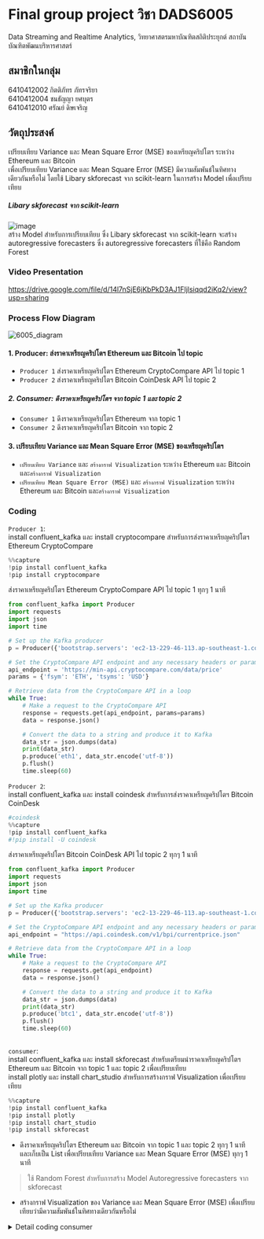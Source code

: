 # Final group project วิชา DADS6005
Data Streaming and Realtime Analytics, วิทยาศาสตรมหาบัณฑิตสถิติประยุกต์ สถาบันบัณฑิตพัฒนบริหารศาสตร์

## สมาชิกในกลุ่ม
6410412002 กิตติภัทร ภัทรจริยา  
6410412004 ชนธัญญา ยศบุตร  
6410412010 ศรัณย์ ดิษเจริญ  

## วัตถุประสงค์
เปรียบเทียบ Variance และ Mean Square Error (MSE) ของเหรียญคริปโตฯ ระหว่าง Ethereum และ Bitcoin  
เพื่อเปรียบเทียบ Variance และ Mean Square Error (MSE) มีความสัมพันธ์ในทิศทางเดียวกันหรือไม่
โดยใช้ Libary skforecast จาก scikit-learn ในการสร้าง Model เพื่อเปรียบเทียบ

##### Libary skforecast จาก scikit-learn  
![image](https://user-images.githubusercontent.com/97492504/212503469-37995f25-9c68-44fb-82e7-4f6dcd53e7a0.png)  
สร้าง Model สำหรับการเปรียบเทียบ ซึ่ง Libary skforecast จาก scikit-learn จะสร้าง autoregressive forecasters ซึ่ง autoregressive forecasters ที่ใช้คือ Random Forest

### Video Presentation  
https://drive.google.com/file/d/14l7nSjE6jKbPkD3AJ1FIjlsiqqd2iKq2/view?usp=sharing  

### Process Flow Diagram  
![6005_diagram](https://user-images.githubusercontent.com/97491541/212450021-c0d95cd5-5574-463a-b621-b43be64995f4.jpg)

#### 1. Producer: ส่งราคาเหรียญคริปโตฯ Ethereum และ Bitcoin ไป topic
- `Producer 1` ส่งราคาเหรียญคริปโตฯ Ethereum CryptoCompare API ไป topic 1
- `Producer 2` ส่งราคาเหรียญคริปโตฯ Bitcoin CoinDesk API ไป topic 2

##### 2. Consumer: ดึงราคาเหรียญคริปโตฯ จาก topic 1 และ topic 2
- `Consumer 1` ดึงราคาเหรียญคริปโตฯ Ethereum จาก topic 1
- `Consumer 2` ดึงราคาเหรียญคริปโตฯ Bitcoin จาก topic 2

#### 3. เปรียบเทียบ Variance และ Mean Square Error (MSE) ของเหรียญคริปโตฯ
- `เปรียบเทียบ Variance` และ `สร้างกราฟ Visualization` ระหว่าง Ethereum และ Bitcoin และ`สร้างกราฟ Visualization`
- `เปรียบเทียบ Mean Square Error (MSE)` และ `สร้างกราฟ Visualization` ระหว่าง Ethereum และ Bitcoin และ`สร้างกราฟ Visualization`

### Coding  

`Producer 1`:  
install confluent_kafka และ install cryptocompare สำหรับการส่งราคาเหรียญคริปโตฯ Ethereum CryptoCompare  
```python
%%capture
!pip install confluent_kafka
!pip install cryptocompare
```

ส่งราคาเหรียญคริปโตฯ Ethereum CryptoCompare API ไป topic 1 ทุกๆ 1 นาที  
```python
from confluent_kafka import Producer
import requests
import json
import time

# Set up the Kafka producer
p = Producer({'bootstrap.servers': 'ec2-13-229-46-113.ap-southeast-1.compute.amazonaws.com:9092'})

# Set the CryptoCompare API endpoint and any necessary headers or parameters
api_endpoint = 'https://min-api.cryptocompare.com/data/price'
params = {'fsym': 'ETH', 'tsyms': 'USD'}

# Retrieve data from the CryptoCompare API in a loop
while True:
    # Make a request to the CryptoCompare API
    response = requests.get(api_endpoint, params=params)
    data = response.json()

    # Convert the data to a string and produce it to Kafka
    data_str = json.dumps(data)
    print(data_str)
    p.produce('eth1', data_str.encode('utf-8'))
    p.flush()
    time.sleep(60)
```

`Producer 2`:  
install confluent_kafka และ install coindesk สำหรับการส่งราคาเหรียญคริปโตฯ Bitcoin CoinDesk 
```python
#coindesk
%%capture
!pip install confluent_kafka
#!pip install -U coindesk
```

ส่งราคาเหรียญคริปโตฯ Bitcoin CoinDesk API ไป topic 2 ทุกๆ 1 นาที  
```python
from confluent_kafka import Producer
import requests
import json
import time

# Set up the Kafka producer
p = Producer({'bootstrap.servers': 'ec2-13-229-46-113.ap-southeast-1.compute.amazonaws.com:9092'})

# Set the CryptoCompare API endpoint and any necessary headers or parameters
api_endpoint = "https://api.coindesk.com/v1/bpi/currentprice.json"

# Retrieve data from the CryptoCompare API in a loop
while True:
    # Make a request to the CryptoCompare API
    response = requests.get(api_endpoint)
    data = response.json()

    # Convert the data to a string and produce it to Kafka
    data_str = json.dumps(data)
    print(data_str)
    p.produce('btc1', data_str.encode('utf-8'))
    p.flush()
    time.sleep(60)
     
```

`consumer`:  
install confluent_kafka และ install skforecast สำหรับเตรียมนำราคาเหรียญคริปโตฯ Ethereum และ Bitcoin จาก topic 1 และ topic 2 เพื่อเปรียบเทียบ  
install plotly และ install chart_studio สำหรับการสร้างกราฟ Visualization เพื่อเปรียบเทียบ  
```python
%%capture
!pip install confluent_kafka
!pip install plotly
!pip install chart_studio
!pip install skforecast
```

- ดึงราคาเหรียญคริปโตฯ Ethereum และ Bitcoin จาก topic 1 และ topic 2 ทุกๆ 1 นาที และเก็บเป็น List เพื่อเปรียบเทียบ Variance และ Mean Square Error (MSE) ทุกๆ 1 นาที  
> ใช้ Random Forest สำหรับการสร้าง Model Autoregressive forecasters จาก skforecast 
- สร้างกราฟ Visualization ของ Variance และ Mean Square Error (MSE) เพื่อเปรียบเทียบว่ามีความสัมพันธ์ในทิศทางเดียวกันหรือไม่
  
<details>
<summary>Detail coding consumer</summary>

```python
from confluent_kafka import Consumer, KafkaError
import json
import time
import numpy as np
import pandas as pd
import matplotlib.pyplot as plt
from IPython.display import display, clear_output
from sklearn.linear_model import LinearRegression
from sklearn.linear_model import Lasso
from sklearn.ensemble import RandomForestRegressor
from sklearn.metrics import mean_squared_error
from sklearn.preprocessing import StandardScaler
from sklearn.pipeline import make_pipeline
from skforecast.ForecasterAutoreg import ForecasterAutoreg
from skforecast.ForecasterAutoregCustom import ForecasterAutoregCustom
from skforecast.ForecasterAutoregDirect import ForecasterAutoregDirect
from skforecast.model_selection import grid_search_forecaster
from skforecast.model_selection import backtesting_forecaster
from skforecast.utils import save_forecaster
from skforecast.utils import load_forecaster
from sklearn.preprocessing import MinMaxScaler


# Set up the Kafka consumer for topic 1
c1 = Consumer({
    'bootstrap.servers': 'ec2-13-229-46-113.ap-southeast-1.compute.amazonaws.com:9092',
    'group.id': 'my-consumer-group',
    'auto.offset.reset': 'latest'
})
c1.subscribe(['eth1'])
# Set up the Kafka consumer for topic 2
c2 = Consumer({
    'bootstrap.servers': 'ec2-13-229-46-113.ap-southeast-1.compute.amazonaws.com:9092',
    'group.id': 'mygroup',
    'auto.offset.reset': 'latest'
})
c2.subscribe(['btc1'])

btc=[]
eth=[]
btc_var=[]
eth_var=[]
i=1
i2=1
x_count=[]
x_count2=[]
err_sqr_btc=[]
err_sqr_eth=[]
mse_btc=[]
mse_eth=[]

# Consume messages from Kafka and print them to the console
while True:
    msg1 = c1.poll(1.0)

    if msg1 is None:
        continue
    if msg1.error():
        print("Consumer error: {}".format(msg1.error()))
        continue
    msg2 = c2.poll(1.0)

    if msg2 is None:
        continue
    if msg2.error():
        print("Consumer error: {}".format(msg2.error()))
        continue
    

    # Print the message from topic 1
    a=msg1.value().decode('utf-8')
    b=json.loads(a)
    eth.append(b["USD"])
    print("ETH :",b["USD"])
    # Print the message from topic 2
    c=msg2.value().decode('utf-8')
    d=json.loads(c)
    bpi = d['bpi']
    bpi_USD=bpi["USD"]

    btc.append(bpi_USD["rate_float"])
    print("BTC :",bpi_USD["rate_float"])
    btc_var.append(np.var(btc))
    eth_var.append(np.var(eth))
    #counter
    x_count.append(i)

    #print variance and create data frame of varince
    datadict = {'period':x_count,'BTC': btc_var, 'ETH': eth_var}
    df = pd.DataFrame(datadict)
    if len(btc)<2:
      df.plot(x="period", y=["BTC", "ETH"])
    #model
    if len(btc)>=2:
      datadict2 = {'period':x_count,'BTC': btc, 'ETH': eth}
      df2= pd.DataFrame(datadict2)

    #BTC_model
      forecaster = ForecasterAutoreg(
                regressor = RandomForestRegressor(random_state=123),
                lags      = len(btc)-1
             )

      forecaster.fit(y=df2["BTC"])
      from multiprocessing.sharedctypes import Value
      steps = 1
      predictions = forecaster.predict(steps=steps)
      btc_pred = predictions.item()
    #ETH_model
      forecaster2 = ForecasterAutoreg(
                regressor = RandomForestRegressor(random_state=123),
                lags      = len(eth)-1
             )

      forecaster2.fit(y=df2["ETH"])
      from multiprocessing.sharedctypes import Value
      steps = 1
      predictions2 = forecaster2.predict(steps=steps)
      eth_pred = predictions2.item()
      
      err_sqr_btc.append((predictions.item()-bpi_USD["rate_float"])**2)
      err_sqr_eth.append((predictions2.item()-b["USD"])**2)

      mse_btc.append(sum(err_sqr_btc)/len(err_sqr_btc))
      mse_eth.append(sum(err_sqr_eth)/len(err_sqr_eth))

      x_count2.append(i2)
      datadict_mse = {'period':x_count2,'BTC_MSE': mse_btc, 'ETH_MSE': mse_eth}
      df_mse= pd.DataFrame(datadict_mse)

      #Normalization BTC MSE and ETH MSE
      scaler2 = StandardScaler()   
      scaler2.fit(df_mse)
      df_scaled2 = scaler2.transform(df_mse)
      df_scaled2 = pd.DataFrame(df_scaled2, columns=df_mse.columns)
      df_scaled2['mse_period'] = x_count2
      
      #Normalization BTC Variance and ETH Variance
      scaler = StandardScaler()
      scaler.fit(df)
      df_scaled = scaler.transform(df)
      df_scaled = pd.DataFrame(df_scaled, columns=df.columns)
      df_scaled['var_period'] = x_count

      #Visualize
      fig, (ax1, ax2) = plt.subplots(nrows=1, ncols=2, figsize=(25, 5))
      plt.subplots_adjust(wspace=0.5)
      ax1.set_title('Compare Variance between BTC and ETH')
      ax2.set_title('Compare MSE between BTC and ETH')

      df_scaled.plot(x="var_period", y=["BTC", "ETH"],ax=ax1)
      df_scaled2.plot(x="mse_period", y=["BTC_MSE", "ETH_MSE"],ax=ax2)

      print("BTC_pred :",predictions.item())
      print("ETH_pred :",predictions2.item())
      print("BTC_var :",df_scaled.tail(1)['BTC'].item())
      print("ETH_var :",df_scaled.tail(1)['ETH'].item())
      print("mse_btc :",mse_btc[-1])
      print("mse_eth :",mse_eth[-1])
      print("mse_btc_std :",df_scaled2.tail(1)['BTC_MSE'].item())
      print("mse_eth_std :",df_scaled2.tail(1)['ETH_MSE'].item())
      i2+=1

    plt.show()
    clear_output(wait=True)
    i+=1
    time.sleep(60)

c.close()
```

<\details>


## Conclusion
ผลลัพธ์จาก `Producer 1`
![image](https://user-images.githubusercontent.com/97492504/212519860-fbbc7ea4-b553-4229-b910-9783abb793a6.png)  
ผลลัพธ์จาก `Producer 2`
![image](https://user-images.githubusercontent.com/97492504/212519870-620dc57f-0c73-49a6-8afd-2779fa47d258.png)  
ผลลัพธ์จาก `consumer` และ `กราฟ  Visualization`
![image](https://user-images.githubusercontent.com/97492504/212519889-9d6d3253-ab2e-4080-a56d-c2b9d7921edd.png)

ref  
https://joaquinamatrodrigo.github.io/skforecast/0.4.3/index.html
https://pypi.org/project/cryptocompare/
https://pypi.org/project/coindesk/






# Api
https://min-api.cryptocompare.com/data/price

https://api.coindesk.com/v1/bpi/currentprice.json
